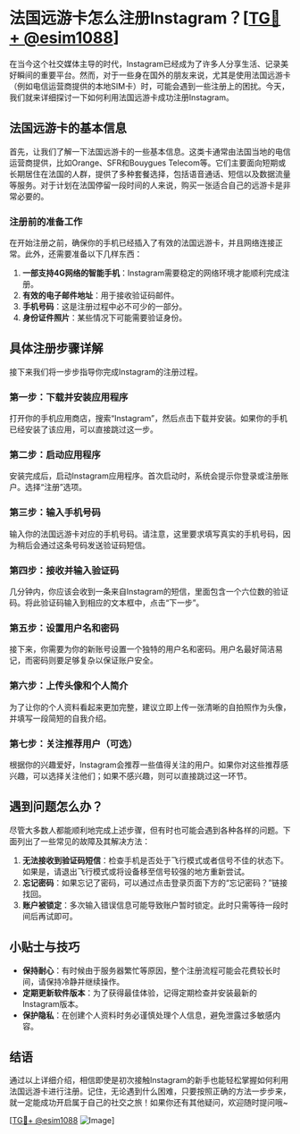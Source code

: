 # 法国远游卡怎么注册Instagram？[[TG💪+ @esim1088](https://t.me/s/esim1088)]

在当今这个社交媒体主导的时代，Instagram已经成为了许多人分享生活、记录美好瞬间的重要平台。然而，对于一些身在国外的朋友来说，尤其是使用法国远游卡（例如电信运营商提供的本地SIM卡）时，可能会遇到一些注册上的困扰。今天，我们就来详细探讨一下如何利用法国远游卡成功注册Instagram。

## 法国远游卡的基本信息

首先，让我们了解一下法国远游卡的一些基本信息。这类卡通常由法国当地的电信运营商提供，比如Orange、SFR和Bouygues Telecom等。它们主要面向短期或长期居住在法国的人群，提供了多种套餐选择，包括语音通话、短信以及数据流量等服务。对于计划在法国停留一段时间的人来说，购买一张适合自己的远游卡是非常必要的。

### 注册前的准备工作

在开始注册之前，确保你的手机已经插入了有效的法国远游卡，并且网络连接正常。此外，还需要准备以下几样东西：

1. **一部支持4G网络的智能手机**：Instagram需要稳定的网络环境才能顺利完成注册。
2. **有效的电子邮件地址**：用于接收验证码邮件。
3. **手机号码**：这是注册过程中必不可少的一部分。
4. **身份证件照片**：某些情况下可能需要验证身份。

## 具体注册步骤详解

接下来我们将一步步指导你完成Instagram的注册过程。

### 第一步：下载并安装应用程序

打开你的手机应用商店，搜索“Instagram”，然后点击下载并安装。如果你的手机已经安装了该应用，可以直接跳过这一步。

### 第二步：启动应用程序

安装完成后，启动Instagram应用程序。首次启动时，系统会提示你登录或注册账户。选择“注册”选项。

### 第三步：输入手机号码

输入你的法国远游卡对应的手机号码。请注意，这里要求填写真实的手机号码，因为稍后会通过这条号码发送验证码短信。

### 第四步：接收并输入验证码

几分钟内，你应该会收到一条来自Instagram的短信，里面包含一个六位数的验证码。将此验证码输入到相应的文本框中，点击“下一步”。

### 第五步：设置用户名和密码

接下来，你需要为你的新账号设置一个独特的用户名和密码。用户名最好简洁易记，而密码则要足够复杂以保证账户安全。

### 第六步：上传头像和个人简介

为了让你的个人资料看起来更加完整，建议立即上传一张清晰的自拍照作为头像，并填写一段简短的自我介绍。

### 第七步：关注推荐用户（可选）

根据你的兴趣爱好，Instagram会推荐一些值得关注的用户。如果你对这些推荐感兴趣，可以选择关注他们；如果不感兴趣，则可以直接跳过这一环节。

## 遇到问题怎么办？

尽管大多数人都能顺利地完成上述步骤，但有时也可能会遇到各种各样的问题。下面列出了一些常见的故障及其解决方法：

1. **无法接收到验证码短信**：检查手机是否处于飞行模式或者信号不佳的状态下。如果是，请退出飞行模式或将设备移至信号较强的地方重新尝试。
2. **忘记密码**：如果忘记了密码，可以通过点击登录页面下方的“忘记密码？”链接找回。
3. **账户被锁定**：多次输入错误信息可能导致账户暂时锁定。此时只需等待一段时间后再试即可。

## 小贴士与技巧

- **保持耐心**：有时候由于服务器繁忙等原因，整个注册流程可能会花费较长时间，请保持冷静并继续操作。
- **定期更新软件版本**：为了获得最佳体验，记得定期检查并安装最新的Instagram版本。
- **保护隐私**：在创建个人资料时务必谨慎处理个人信息，避免泄露过多敏感内容。

## 结语

通过以上详细介绍，相信即使是初次接触Instagram的新手也能轻松掌握如何利用法国远游卡进行注册。记住，无论遇到什么困难，只要按照正确的方法一步步来，就一定能成功开启属于自己的社交之旅！如果你还有其他疑问，欢迎随时提问哦~

[[TG💪+ @esim1088](https://t.me/s/esim1088) ![Image](https://i.postimg.cc/4NQfJmqS/Snipaste-2025-05-13-00-14-12.png)]